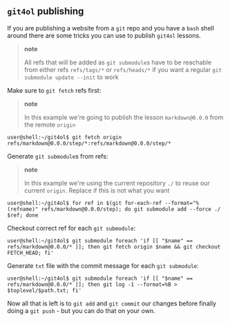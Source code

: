 ## `git4ol` publishing

If you are publishing a website from a `git` repo and you have a `bash` shell around there are some tricks you can use to publish `git4ol` lessons.

> **note**
>
> All refs that will be added as `git submodule`s have to be reachable from either refs `refs/tags/*` or `refs/heads/*` if you want a regular `git submodule update --init` to work

Make sure to `git fetch` refs first:

> **note**
>
> In this example we're going to publish the lesson `markdown@0.0.0` from the remote `origin`

```shell
user@shell:~/git4ol$ git fetch origin refs/markdown@0.0.0/step/*:refs/markdown@0.0.0/step/*
```

Generate `git submodule`s from refs:

> **note**
>
> In this example we're using the current repository `./` to reuse our current `origin`. Replace if this is not what you want

```shell
user@shell:~/git4ol$ for ref in $(git for-each-ref --format="%(refname)" refs/markdown@0.0.0/step); do git submodule add --force ./ $ref; done
```

Checkout correct ref for each `git submodule`:

```shell
user@shell:~/git4ol$ git submodule foreach 'if [[ "$name" == refs/markdown@0.0.0/* ]]; then git fetch origin $name && git checkout FETCH_HEAD; fi'
```

Generate `txt` file with the commit message for each `git submodule`:

```shell
user@shell:~/git4ol$ git submodule foreach 'if [[ "$name" == refs/markdown@0.0.0/* ]]; then git log -1 --format=%B > $toplevel/$path.txt; fi'
```

Now all that is left is to `git add` and `git commit` our changes before finally doing a `git push` - but you can do that on your own. 
